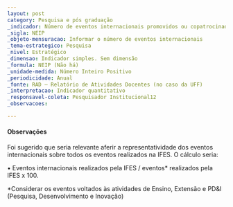 ```yaml
---
layout: post
category: Pesquisa e pós graduação
_indicador: Número de eventos internacionais promovidos ou copatrocinados pela instituição (Congressos, Simpósios, Fóruns) 
_sigla: NEIP
_objeto-mensuracao: Informar o número de eventos internacionais
_tema-estrategico: Pesquisa
_nivel: Estratégico
_dimensao: Indicador simples. Sem dimensão
_formula: NEIP (Não há)
_unidade-medida: Número Inteiro Positivo
_periodicidade: Anual
_fonte: RAD – Relatório de Atividades Docentes (no caso da UFF)
_interpretacao: Indicador quantitativo
_responsavel-coleta: Pesquisador Institucional12  
_observacoes: 

---
```








#### Observações

Foi sugerido que seria relevante aferir a representatividade dos eventos internacionais sobre todos os eventos realizados na IFES. O cálculo seria: 

• Eventos internacionais realizados pela IFES / eventos* realizados pela IFES x 100.

*Considerar os eventos voltados às atividades de Ensino, Extensão e PD&I (Pesquisa, Desenvolvimento e Inovação) 

